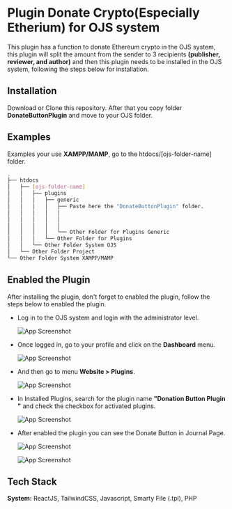 
# Plugin Donate Crypto(Especially Etherium) for OJS system 

This plugin has a function to donate Ethereum crypto in the OJS system, this plugin will split the amount from the sender to 3 recipients **(publisher, reviewer, and author)** and then this plugin needs to be installed in the OJS system, following the steps below for installation.


## Installation

Download or Clone this repository. After that you copy folder **DonateButtonPlugin** and move to your OJS folder.

    
## Examples

Examples your use **XAMPP/MAMP**, go to the htdocs/[ojs-folder-name] folder.

```bash
.
├── htdocs
│   ├── [ojs-folder-name]
│   │   ├── plugins
│   │   │   ├── generic
│   │   │   │   ├── Paste here the "DonateButtonPlugin" folder.
│   │   │   │   │   
│   │   │   │   │   
│   │   │   │   │   
│   │   │   │   └── Other Folder for Plugins Generic
│   │   │   └── Other Folder for Plugins
│   │   └── Other Folder System OJS
│   └── Other Folder Project
└── Other Folder System XAMPP/MAMP
```



## Enabled the Plugin

After installing the plugin, don't forget to enabled the plugin, follow the steps below to enabled the plugin.

- Log in to the OJS system and login with the administrator level.

    ![App Screenshot](https://github.com/dannyjiustian/DonateCryptoPlugin/assets/26474898/6a5e651d-b4b4-453e-b154-056f0a7678eb)

- Once logged in, go to your profile and click on the **Dashboard** menu.

    ![App Screenshot](https://github.com/dannyjiustian/DonateCryptoPlugin/assets/26474898/c5b84267-155d-4b39-9436-7f3c11a74673)

- And then go to menu **Website > Plugins**.

    ![App Screenshot](https://github.com/dannyjiustian/DonateCryptoPlugin/assets/26474898/01d95d23-c2aa-44d0-84e9-b88704df854c)

- In Installed Plugins, search for the plugin name **"Donation Button Plugin "** and check the checkbox for activated plugins.
  
    ![App Screenshot](https://github.com/dannyjiustian/DonateCryptoPlugin/assets/26474898/f3f3961a-4871-49bd-9688-b32e7312ce43)

- After enabled the plugin you can see the Donate Button in Journal Page.

    ![App Screenshot](https://github.com/dannyjiustian/DonateCryptoPlugin/assets/26474898/315f629c-2cc8-479b-91bf-a9eb9128f391)
  
    ![App Screenshot](https://github.com/dannyjiustian/DonateCryptoPlugin/assets/26474898/d4e992ac-5013-4103-a219-9aaee409d327)



## Tech Stack

**System:** ReactJS, TailwindCSS, Javascript, Smarty File (.tpl), PHP

